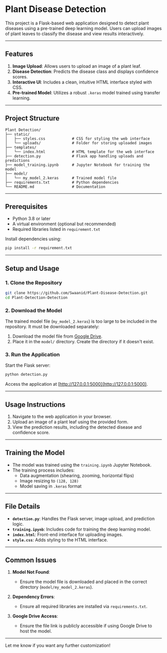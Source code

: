 

# Plant Disease Detection

This project is a Flask-based web application designed to detect plant diseases using a pre-trained deep learning model. Users can upload images of plant leaves to classify the disease and view results interactively.

---

## Features

1. **Image Upload**: Allows users to upload an image of a plant leaf.
2. **Disease Detection**: Predicts the disease class and displays confidence scores.
3. **Interactive UI**: Includes a clean, intuitive HTML interface styled with CSS.
4. **Pre-trained Model**: Utilizes a robust `.keras` model trained using transfer learning.

---

## Project Structure

```
Plant Detection/
├── static/
│   ├── styles.css            # CSS for styling the web interface
│   └── uploads/              # Folder for storing uploaded images
├── templates/
│   └── index.html            # HTML template for the web interface
├── detection.py              # Flask app handling uploads and predictions
├── model_training.ipynb      # Jupyter Notebook for training the model
├── model/
│   └── my_model_2.keras      # Trained model file
├── requirements.txt          # Python dependencies
└── README.md                 # Documentation
```

---

## Prerequisites

- Python 3.8 or later
- A virtual environment (optional but recommended)
- Required libraries listed in `requirement.txt`

Install dependencies using:
```bash
pip install -r requirement.txt
```

---

## Setup and Usage

### 1. Clone the Repository

```bash
git clone https://github.com/Swaanid/Plant-Disease-Detection.git
cd Plant-Detection-Detection
```

### 2. Download the Model

The trained model file (`my_model_2.keras`) is too large to be included in the repository. It must be downloaded separately:

1. Download the model file from [Google Drive](https://drive.google.com/file/d/1c3Yyca_QZKQ2jaV1cJFXDfWCp-iyzes7/view?usp=sharing).
2. Place it in the `model/` directory. Create the directory if it doesn't exist.

### 3. Run the Application

Start the Flask server:

```bash
python detection.py
```

Access the application at [http://127.0.0.1:5000](http://127.0.0.1:5000).

---

## Usage Instructions

1. Navigate to the web application in your browser.
2. Upload an image of a plant leaf using the provided form.
3. View the prediction results, including the detected disease and confidence score.

---

## Training the Model

- The model was trained using the `training.ipynb` Jupyter Notebook.
- The training process includes:
  - Data augmentation (shearing, zooming, horizontal flips)
  - Image resizing to `(128, 128)`
  - Model saving in `.keras` format

---

## File Details

- **`detection.py`**: Handles the Flask server, image upload, and prediction logic.
- **`training.ipynb`**: Includes code for training the deep learning model.
- **`index.html`**: Front-end interface for uploading images.
- **`style.css`**: Adds styling to the HTML interface.

---

## Common Issues

1. **Model Not Found**:
   - Ensure the model file is downloaded and placed in the correct directory (`model/my_model_2.keras`).

2. **Dependency Errors**:
   - Ensure all required libraries are installed via `requirements.txt`.

3. **Google Drive Access**:
   - Ensure the file link is publicly accessible if using Google Drive to host the model.

---


Let me know if you want any further customization!
